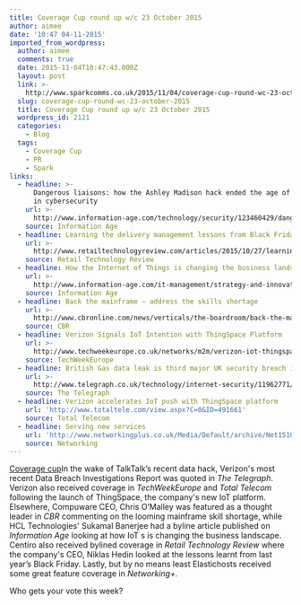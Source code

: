 ```yaml
---
title: Coverage Cup round up w/c 23 October 2015
author: aimee
date: '10:47 04-11-2015'
imported_from_wordpress:
  author: aimee
  comments: true
  date: 2015-11-04T10:47:43.000Z
  layout: post
  link: >-
    http://www.sparkcomms.co.uk/2015/11/04/coverage-cup-round-wc-23-october-2015/
  slug: coverage-cup-round-wc-23-october-2015
  title: Coverage Cup round up w/c 23 October 2015
  wordpress_id: 2121
  categories:
    - Blog
  tags:
    - Coverage Cup
    - PR
    - Spark
links:
  - headline: >-
      Dangerous liaisons: how the Ashley Madison hack ended the age of innocence
      in cybersecurity
    url: >-
      http://www.information-age.com/technology/security/123460429/dangerous-liaisons-how-ashley-madison-hack-ended-age-innocence-cybersecurity#sthash.EwRzxiim.Y07iG5Rp.dpuf
    source: Information Age
  - headline: Learning the delivery management lessons from Black Friday
    url: >-
      http://www.retailtechnologyreview.com/articles/2015/10/27/learning-the-delivery-management-lessons-from-black-friday/
    source: Retail Technology Review
  - headline: How the Internet of Things is changing the business landscape
    url: >-
      http://www.information-age.com/it-management/strategy-and-innovation/123460418/how-internet-things-changing-business-landscape
    source: Information Age
  - headline: Back the mainframe – address the skills shortage
    url: >-
      http://www.cbronline.com/news/verticals/the-boardroom/back-the-mainframe-address-the-skills-shortage-4705903
    source: CBR
  - headline: Verizon Signals IoT Intention with ThingSpace Platform
    url: >-
      http://www.techweekeurope.co.uk/networks/m2m/verizon-iot-thingspace-platform-179708#2BfzThwzcLLAqOwd.99
    source: TechWeekEurope
  - headline: British Gas data leak is third major UK security breach in a week
    url: >-
      http://www.telegraph.co.uk/technology/internet-security/11962771/British-Gas-data-leak-is-third-major-UK-security-breach-in-a-week.html
    source: The Telegraph
  - headline: Verizon accelerates IoT push with ThingSpace platform
    url: 'http://www.totaltele.com/view.aspx?C=0&ID=491661'
    source: Total Telecom
  - headline: Serving new services
    url: 'http://www.networkingplus.co.uk/Media/Default/archive/Net1510.pdf'
    source: Networking
---
```

[Coverage cup](Coverage-cup-167x300.jpg)In the wake of TalkTalk’s recent data hack, Verizon's most recent Data Breach Investigations Report was quoted in _The Telegraph_. Verizon also received coverage in _TechWeekEurope_ and _Total Telecom_ following the launch of ThingSpace, the company's new IoT platform. Elsewhere, Compuware CEO, Chris O’Malley was featured as a thought leader in _CBR_ commenting on the looming mainframe skill shortage, while HCL Technologies' Sukamal Banerjee had a byline article published on _Information Age_ looking at how IoT s is changing the business landscape. Centiro also received bylined coverage in _Retail Technology Review_ where the company's CEO, Niklas Hedin looked at the lessons learnt from last year’s Black Friday. Lastly, but by no means least Elastichosts received some great feature coverage in _Networking+._

Who gets your vote this week?
